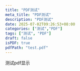 ```yaml
---
title: "PDF测试"
meta_title: "PDF测试"
description: "PDF测试"
date: 2025-07-02T09:26:53+08:00
categories: ["测试","PDF"]
tags: ["测试", "PDF"]
draft: false
isPDF: true
pdfPath: "test.pdf"
---
```


测试pdf显示
